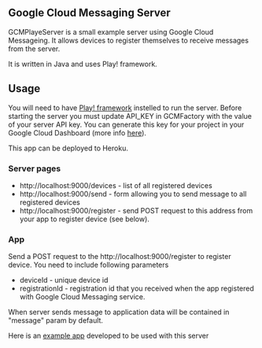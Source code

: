 Google Cloud Messaging Server
-----------------------------

GCMPlayeServer is a small example server using Google Cloud Messageing. It allows devices to register themselves to
receive messages from the server.

It is written in Java and uses Play! framework.

Usage
-----------------------------
You will need to have [Play! framework](http://www.playframework.com/) instelled to run the server.
Before starting the server you must update API_KEY in GCMFactory with the value of your server API key.  You can generate this key
for your project in your Google Cloud Dashboard (more info [here](http://developer.android.com/google/gcm/gs.html)).

This app can be deployed to Heroku.

### Server pages

*   http://localhost:9000/devices - list of all registered devices
*   http://localhost:9000/send - form allowing you to send message to all registered devices
*   http://localhost:9000/register - send POST request to this address from your app to register device (see below).

### App

Send a POST request to the http://localhost:9000/register to register device. You need to include following parameters

*   deviceId - unique device id
*   registrationId - registration id that you received when the app registered with Google Cloud Messaging service.

When server sends message to application data will be contained in "message" param by default.

Here is an [example app](https://github.com/gregttn/GCMDemoAndroidApp) developed to be used with this server 

